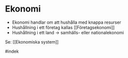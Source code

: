 # Ekonomi
- Ekonomi handlar om att hushålla med knappa resurser
- Hushållning i ett företag kallas [[Företagsekonomi]]
- Hushållning i ett land -> samhälls- eller nationalekonomi

Se: [[Ekonomiska system]]

#indek 